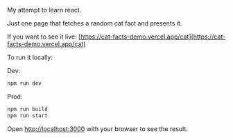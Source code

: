 My attempt to learn react.

Just one page that fetches a random cat fact and presents it.

If you want to see it live: [https://cat-facts-demo.vercel.app/cat](https://cat-facts-demo.vercel.app/cat)

To run it locally:

Dev:
```bash
npm run dev
```

Prod:
```bash
npm run build
npm run start
```

Open [http://localhost:3000](http://localhost:3000) with your browser to see the result.